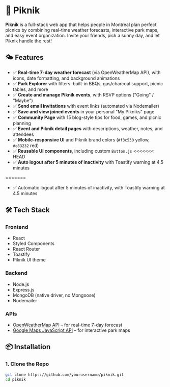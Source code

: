 # 🧺 Piknik

**Piknik** is a full-stack web app that helps people in Montreal plan perfect picnics by combining real-time weather forecasts, interactive park maps, and easy event organization. Invite your friends, pick a sunny day, and let Piknik handle the rest!

## 🌤 Features

- ✅ **Real-time 7-day weather forecast** (via OpenWeatherMap API), with icons, date formatting, and background animations
- ✅ **Park Explorer** with filters: built-in BBQs, gas/charcoal support, picnic tables, and more
- ✅ **Create and manage Piknik events**, with RSVP options ("Going" / "Maybe")
- ✅ **Send email invitations** with event links (automated via Nodemailer)
- ✅ **Save and view joined events** in your personal "My Pikniks" page
- ✅ **Community Page** with 15 blog-style tips for food, games, and picnic planning
- ✅ **Event and Piknik detail pages** with descriptions, weather, notes, and attendees
- ✅ **Mobile-responsive UI** and Piknik brand colors (`#f3c530` yellow, `#c83232` red)
- ✅ **Reusable UI components**, including custom `Button.js`
<<<<<<< HEAD
- ✅ **Auto logout after 5 minutes of inactivity** with Toastify warning at 4.5 minutes

=======
+ ✅ Automatic logout after 5 minutes of inactivity, with Toastify warning at 4.5 minutes

## 🛠️ Tech Stack

### Frontend
- React
- Styled Components
- React Router
- Toastify
- Piknik UI theme

### Backend
- Node.js
- Express.js
- MongoDB (native driver, no Mongoose)
- Nodemailer

### APIs
- [OpenWeatherMap API](https://openweathermap.org/api) – for real-time 7-day forecast
- [Google Maps JavaScript API](https://developers.google.com/maps/documentation/javascript/overview) – for interactive park maps

## 📦 Installation

### 1. Clone the Repo

```bash
git clone https://github.com/yourusername/piknik.git
cd piknik
